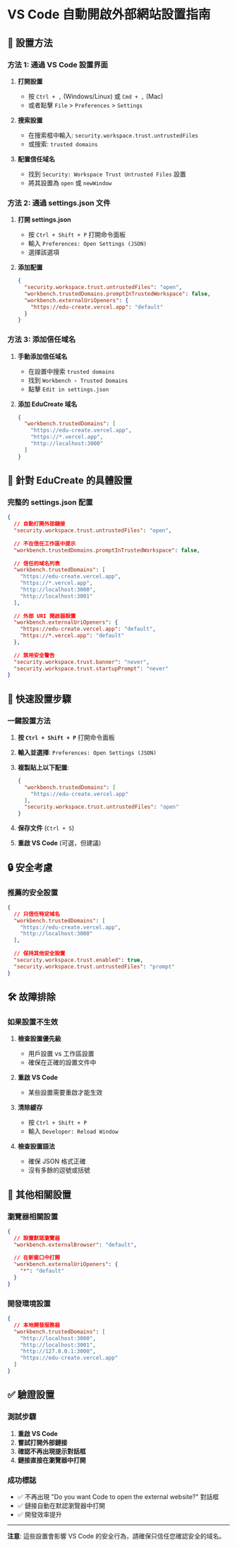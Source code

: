 # VS Code 自動開啟外部網站設置指南

## 🔧 設置方法

### 方法 1: 通過 VS Code 設置界面

1. **打開設置**
   - 按 `Ctrl + ,` (Windows/Linux) 或 `Cmd + ,` (Mac)
   - 或者點擊 `File` > `Preferences` > `Settings`

2. **搜索設置**
   - 在搜索框中輸入: `security.workspace.trust.untrustedFiles`
   - 或搜索: `trusted domains`

3. **配置信任域名**
   - 找到 `Security: Workspace Trust Untrusted Files` 設置
   - 將其設置為 `open` 或 `newWindow`

### 方法 2: 通過 settings.json 文件

1. **打開 settings.json**
   - 按 `Ctrl + Shift + P` 打開命令面板
   - 輸入 `Preferences: Open Settings (JSON)`
   - 選擇該選項

2. **添加配置**
   ```json
   {
     "security.workspace.trust.untrustedFiles": "open",
     "workbench.trustedDomains.promptInTrustedWorkspace": false,
     "workbench.externalUriOpeners": {
       "https://edu-create.vercel.app": "default"
     }
   }
   ```

### 方法 3: 添加信任域名

1. **手動添加信任域名**
   - 在設置中搜索 `trusted domains`
   - 找到 `Workbench › Trusted Domains`
   - 點擊 `Edit in settings.json`

2. **添加 EduCreate 域名**
   ```json
   {
     "workbench.trustedDomains": [
       "https://edu-create.vercel.app",
       "https://*.vercel.app",
       "http://localhost:3000"
     ]
   }
   ```

## 🎯 針對 EduCreate 的具體設置

### 完整的 settings.json 配置

```json
{
  // 自動打開外部鏈接
  "security.workspace.trust.untrustedFiles": "open",
  
  // 不在信任工作區中提示
  "workbench.trustedDomains.promptInTrustedWorkspace": false,
  
  // 信任的域名列表
  "workbench.trustedDomains": [
    "https://edu-create.vercel.app",
    "https://*.vercel.app",
    "http://localhost:3000",
    "http://localhost:3001"
  ],
  
  // 外部 URI 開啟器設置
  "workbench.externalUriOpeners": {
    "https://edu-create.vercel.app": "default",
    "https://*.vercel.app": "default"
  },
  
  // 禁用安全警告
  "security.workspace.trust.banner": "never",
  "security.workspace.trust.startupPrompt": "never"
}
```

## 🚀 快速設置步驟

### 一鍵設置方法

1. **按 `Ctrl + Shift + P`** 打開命令面板

2. **輸入並選擇**: `Preferences: Open Settings (JSON)`

3. **複製貼上以下配置**:
   ```json
   {
     "workbench.trustedDomains": [
       "https://edu-create.vercel.app"
     ],
     "security.workspace.trust.untrustedFiles": "open"
   }
   ```

4. **保存文件** (`Ctrl + S`)

5. **重啟 VS Code** (可選，但建議)

## 🔒 安全考慮

### 推薦的安全設置

```json
{
  // 只信任特定域名
  "workbench.trustedDomains": [
    "https://edu-create.vercel.app",
    "http://localhost:3000"
  ],
  
  // 保持其他安全設置
  "security.workspace.trust.enabled": true,
  "security.workspace.trust.untrustedFiles": "prompt"
}
```

## 🛠️ 故障排除

### 如果設置不生效

1. **檢查設置優先級**
   - 用戶設置 vs 工作區設置
   - 確保在正確的設置文件中

2. **重啟 VS Code**
   - 某些設置需要重啟才能生效

3. **清除緩存**
   - 按 `Ctrl + Shift + P`
   - 輸入 `Developer: Reload Window`

4. **檢查設置語法**
   - 確保 JSON 格式正確
   - 沒有多餘的逗號或括號

## 📝 其他相關設置

### 瀏覽器相關設置

```json
{
  // 設置默認瀏覽器
  "workbench.externalBrowser": "default",
  
  // 在新窗口中打開
  "workbench.externalUriOpeners": {
    "*": "default"
  }
}
```

### 開發環境設置

```json
{
  // 本地開發服務器
  "workbench.trustedDomains": [
    "http://localhost:3000",
    "http://localhost:3001",
    "http://127.0.0.1:3000",
    "https://edu-create.vercel.app"
  ]
}
```

## ✅ 驗證設置

### 測試步驟

1. **重啟 VS Code**
2. **嘗試打開外部鏈接**
3. **確認不再出現提示對話框**
4. **鏈接直接在瀏覽器中打開**

### 成功標誌

- ✅ 不再出現 "Do you want Code to open the external website?" 對話框
- ✅ 鏈接自動在默認瀏覽器中打開
- ✅ 開發效率提升

---

**注意**: 這些設置會影響 VS Code 的安全行為，請確保只信任您確認安全的域名。
